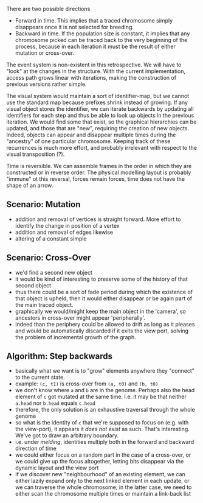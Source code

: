 There are two possible directions

- Forward in time. This implies that a traced chromosome simply disappears once it is not selected for breeding.
- Backward in time. If the population size is constant, it implies that any chromosome picked can be traced back
  to the very beginning of the process, because in each iteration it must be the result of either mutation or
  cross-over.
  
The event system is non-existent in this retrospective. We will have to "look" at the changes in the structure.
With the current implementation, access path grows linear with iterations, making the construction of previous
versions rather simple.

The visual system would maintain a sort of identifier-map, but we cannot use the standard map because prefixes
shrink instead of growing. If any visual object stores the identifier, we can iterate backwards by updating
all identifiers for each step and thus be able to look up objects in the previous iteration. We would find some
that exist, so the graphical hierarchies can be updated, and those that are "new", requiring the creation of
new objects. Indeed, objects can appear and disappear multiple times during the "ancestry" of one particular
chromosome. Keeping track of these recurrences is much more effort, and probably irrelevant with respect to
the visual transposition (?).

Time is reversible. We can assemble frames in the order in which they are constructed or in reverse order.
The physical modelling layout is probably "immune" ot this reversal, forces remain forces, time does not
have the shape of an arrow.

## Scenario: Mutation

- addition and removal of vertices is straight forward. More effort to identify the change in position of
  a vertex
- addition and removal of edges likewise
- altering of a constant simple

## Scenario: Cross-Over

- we'd find a second new object
- it would be kind of interesting to preserve some of the history of that second object
- thus there could be a sort of fade period during which the existence of that object is upheld,
  then it would either disappear or be again part of the main traced object.
- graphically we would/might keep the main object in the 'camera', so ancestors in cross-over
  might appear 'peripherally'.
- indeed than the periphery could be allowed to drift as long as it pleases and would be automatically
  discarded if it exits the view port, solving the problem of incremental growth of the graph.

## Algorithm: Step backwards

- basically what we want is to "grow" elements anywhere they "connect" to the current state.
- example: `(c, t1)` is cross-over from `(a, t0)` and `(b, t0)`
- we don't know where `a` and `b` are in the genome. Perhaps also the head element of `c`
  got mutated at the same time. I.e. it may be that neither `a.head` nor `b.head` equals `c.head`
- therefore, the only solution is an exhaustive traversal through the whole genome
- so what is the identity of `c` that we're supposed to focus on (e.g. with the view-port),
  it appears it _does not exist_ as such. That's interesting. We've got to draw an arbitrary boundary.
- i.e. under _melding_, identities multiply both in the forward and backward direction of time
- we could either focus on a random part in the case of a cross-over, or we could give up the
  focus altogether, letting bits disappear via the dynamic layout and the view port
- if we discover new "neighbourhood" of an existing element, we can either lazily expand only
  to the next linked element in each update, or we can traverse the whole chromosome; in
  the latter case, we need to either scan the chromosome multiple times or maintain a link-back list
  